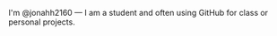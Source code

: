I'm @jonahh2160 — I am a student and often using GitHub for class or personal projects.

<!---
jonahh2160/jonahh2160 is a ✨ special ✨ repository because its `README.md` (this file) appears on your GitHub profile.
You can click the Preview link to take a look at your changes.
--->
